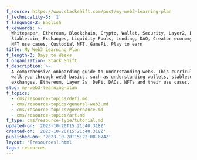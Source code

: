 ```yaml
---
f_source: https://www.stackshift.com/post/my-web3-learning-plan
f_technicality-3: '1'
f_language-2: English
f_keywords: >-
  Whitepaper, Ethereum, Blockchain, Crypto, Wallet, Security, Layer2, DeFi,
  Stablecoin, Exchanges, Liquidity Pools, Lending, DAO, Creator economy, NFTs,
  NFT use cases, Custodial NFT, GameFi, Play to earn
title: My Web3 Learning Plan
f_length-3: Days to Weeks
f_organization: Stack Shift
f_description: >-
  A comprehensive onboarding guide to understanding web3. This curriculum will
  walk you through web3 basics, such as understanding wallets, stablecoins,
  exchanges, Ethereum, Layer 2s, DeFi, DAOs, NFTs and their use cases, and more.
slug: my-web3-learning-plan
f_topics:
  - cms/resource-topics/defi.md
  - cms/resource-topics/general-web3.md
  - cms/resource-topics/governance.md
  - cms/resource-topics/art.md
f_type: cms/resource-type/tutorial.md
updated-on: '2023-10-20T15:21:40.318Z'
created-on: '2023-10-20T15:21:40.318Z'
published-on: '2023-10-20T15:22:08.074Z'
layout: '[resources].html'
tags: resources
---
```




